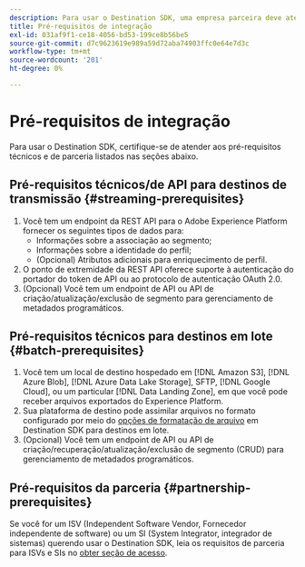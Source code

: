 ```yaml
---
description: Para usar o Destination SDK, uma empresa parceira deve atender aos pré-requisitos listados neste documento.
title: Pré-requisitos de integração
exl-id: 031af9f1-ce18-4056-bd53-199ce8b56be5
source-git-commit: d7c9623619e989a59d72aba74903ffc0e64e7d3c
workflow-type: tm+mt
source-wordcount: '201'
ht-degree: 0%

---
```


# Pré-requisitos de integração

Para usar o Destination SDK, certifique-se de atender aos pré-requisitos técnicos e de parceria listados nas seções abaixo.

## Pré-requisitos técnicos/de API para destinos de transmissão {#streaming-prerequisites}

1. Você tem um endpoint da REST API para o Adobe Experience Platform fornecer os seguintes tipos de dados para:
   * Informações sobre a associação ao segmento;
   * Informações sobre a identidade do perfil;
   * (Opcional) Atributos adicionais para enriquecimento de perfil.
2. O ponto de extremidade da REST API oferece suporte à autenticação do portador do token de API ou ao protocolo de autenticação OAuth 2.0.
3. (Opcional) Você tem um endpoint de API ou API de criação/atualização/exclusão de segmento para gerenciamento de metadados programáticos.

## Pré-requisitos técnicos para destinos em lote {#batch-prerequisites}

1. Você tem um local de destino hospedado em [!DNL Amazon S3], [!DNL Azure Blob], [!DNL Azure Data Lake Storage], SFTP, [!DNL Google Cloud], ou um particular [!DNL Data Landing Zone], em que você pode receber arquivos exportados do Experience Platform.
2. Sua plataforma de destino pode assimilar arquivos no formato configurado por meio do [opções de formatação de arquivo](/help/destinations/destination-sdk/server-and-file-configuration.md#file-configuration) em Destination SDK para destinos em lote.
3. (Opcional) Você tem um endpoint de API ou API de criação/recuperação/atualização/exclusão de segmento (CRUD) para gerenciamento de metadados programáticos.

## Pré-requisitos da parceria {#partnership-prerequisites}

Se você for um ISV (Independent Software Vendor, Fornecedor independente de software) ou um SI (System Integrator, integrador de sistemas) querendo usar o Destination SDK, leia os requisitos de parceria para ISVs e SIs no [obter seção de acesso](./overview.md#get-access).
